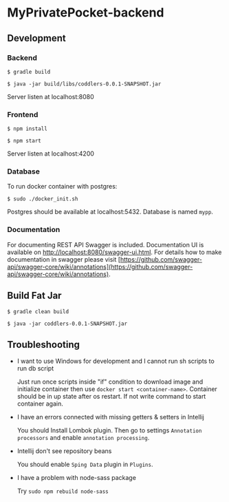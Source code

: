 # MyPrivatePocket-backend

## Development

### Backend
```$ gradle build```

```$ java -jar build/libs/coddlers-0.0.1-SNAPSHOT.jar```

Server listen at localhost:8080

### Frontend

```$ npm install```

```$ npm start``` 

Server listen at localhost:4200

### Database 

To run docker container with postgres:

```$ sudo ./docker_init.sh```

Postgres should be available at localhost:5432. Database is named ``mypp``.

### Documentation 

For documenting REST API Swagger is included. 
Documentation UI is available on 
[http://localhost:8080/swagger-ui.html](http://localhost:8080/swagger-ui.html).
For details how to make documentation in swagger please visit [https://github.com/swagger-api/swagger-core/wiki/annotations](https://github.com/swagger-api/swagger-core/wiki/annotations).
 
## Build Fat Jar
```$ gradle clean build```

```$ java -jar coddlers-0.0.1-SNAPSHOT.jar```

## Troubleshooting

* I want to use Windows for development and I cannot run sh scripts to run db script
    
    Just run once scripts inside "if" condition to download image and initialize container
    then use ```docker start <container-name>```. Container should be in up state after os restart. 
    If not write command to start container again.
   
* I have an errors connected with missing getters & setters in Intellij

    You should Install Lombok plugin. Then go to settings ```Annotation processors``` and enable ```annotation processing```.
    
* Intellij don't see repository beans

    You should enable ```Sping Data``` plugin in ```Plugins```.  
    
* I have a problem with node-sass package

    Try ```sudo npm rebuild node-sass```   